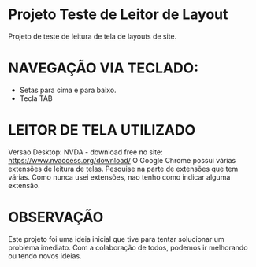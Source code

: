 # Projeto Teste de Leitor de Layout
Projeto de teste de leitura de tela de layouts de site.

# NAVEGAÇÃO VIA TECLADO:
- Setas para cima e para baixo.
- Tecla TAB

# LEITOR DE TELA UTILIZADO
Versao Desktop:
NVDA - download free no site: <https://www.nvaccess.org/download/>
O Google Chrome possui várias extensões de leitura de telas. Pesquise na parte de extensões que tem várias.
Como nunca usei extensões, nao tenho como indicar alguma extensão.

# OBSERVAÇÃO
Este projeto foi uma ideia inicial que tive para tentar solucionar um problema imediato.
Com a colaboração de todos, podemos ir melhorando ou tendo novos ideias.


